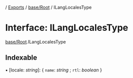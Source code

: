 [](../README.md) / [Exports](../modules.md) / [base/Root](../modules/base_root.md) / ILangLocalesType

# Interface: ILangLocalesType

[base/Root](../modules/base_root.md).ILangLocalesType

## Indexable

▪ [locale: *string*]: { `name`: *string* ; `rtl`: *boolean*  }
